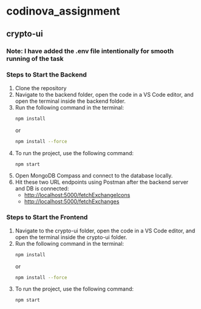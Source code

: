 # codinova_assignment

## crypto-ui

### Note: I have added the .env file intentionally for smooth running of the task

### Steps to Start the Backend

1. Clone the repository
2. Navigate to the backend folder, open the code in a VS Code editor, and open the terminal inside the backend folder.
3. Run the following command in the terminal:
    ```bash
    npm install
    ```
    or
    ```bash
    npm install --force
    ```
4. To run the project, use the following command:
    ```bash
    npm start
    ```
5. Open MongoDB Compass and connect to the database locally.
6. Hit these two URL endpoints using Postman after the backend server and DB is connected:
   - [http://localhost:5000/fetchExchangeIcons](http://localhost:5000/fetchExchangeIcons)
   - [http://localhost:5000/fetchExchanges](http://localhost:5000/fetchExchanges)

### Steps to Start the Frontend

1. Navigate to the crypto-ui folder, open the code in a VS Code editor, and open the terminal inside the crypto-ui folder.
2. Run the following command in the terminal:
    ```bash
    npm install
    ```
    or
    ```bash
    npm install --force
    ```
3. To run the project, use the following command:
    ```bash
    npm start
    ```
